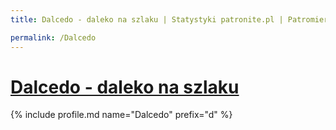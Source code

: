 ```yaml
---
title: Dalcedo - daleko na szlaku | Statystyki patronite.pl | Patromierz

permalink: /Dalcedo
---
```


# [Dalcedo - daleko na szlaku](https://patronite.pl/Dalcedo)

{% include profile.md name="Dalcedo" prefix="d" %}
